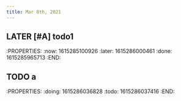 ```yaml
---
title: Mar 8th, 2021
---
```


## LATER [#A] todo1
:PROPERTIES:
:now: 1615285100926
:later: 1615286000461
:done: 1615285965713
:END:
##
## TODO a
:PROPERTIES:
:doing: 1615286036828
:todo: 1615286037416
:END:
##
